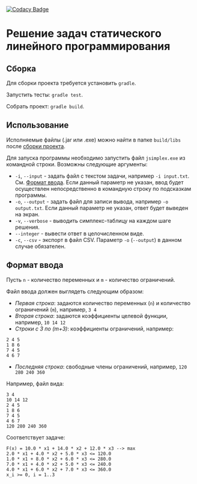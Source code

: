 [![Codacy Badge](https://api.codacy.com/project/badge/grade/b039bda0b4144dbcb2d101a69e6a12a3)](https://www.codacy.com/app/shower-mvfw/kbes-slp)

# Решение задач статического линейного программирования

## Сборка

Для сборки проекта требуется установить `gradle`.

Запустить тесты: `gradle test`.

Собрать проект: `gradle build`.

## Использование

Исполняемые файлы (.jar или .exe) можно найти в папке `build/libs` после [сборки проекта](#Сборка).

Для запуска программы необходимо запустить файл `jsimplex.exe` из командной строки. Возможны следующие аргументы:

- `-i`, `--input` - задать файл с текстом задачи, например `-i input.txt`. См. [Формат ввода](#Формат-ввода). Если данный параметр не указан, ввод будет осуществлен непосредственно в командную строку по подсказкам программы.
- `-o`, `--output` - задать файл для записи вывода, например `-o output.txt`. Если данный параметр не указан, ответ будет выведен на экран.
- `-v`, `--verbose` - выводить симплекс-таблицу на каждом шаге решения.
- `--integer` - вывести ответ в целочисленном виде.
- `-c`, `--csv` - экспорт в файл CSV. Параметр `-o` (`--output`) в данном случае обязателен.

## Формат ввода

Пусть `n` - количество переменных и `m` - количество ограничений.

Файл ввода должен выглядеть следующим образом:

- *Первая строка*: задаются количество переменных (`n`) и количество ограничений (`m`), например, `3 4`
- *Вторая строка*: задаются коэффициенты целевой функции, например, `10 14 12`
- *Строки с 3 по (m+3)*: коэффициенты ограничений, например:

```
2 4 5
1 8 6
7 4 5
4 6 7
```

- *Последняя строка*: свободные члены ограничений, например, `120 280 240 360`

Например, файл вида:

```
3 4
10 14 12
2 4 5
1 8 6
7 4 5
4 6 7
120 280 240 360
```

Соответствует задаче:

```
F(x) = 10.0 * x1 + 14.0 * x2 + 12.0 * x3 --> max
2.0 * x1 + 4.0 * x2 + 5.0 * x3 <= 120.0
1.0 * x1 + 8.0 * x2 + 6.0 * x3 <= 280.0
7.0 * x1 + 4.0 * x2 + 5.0 * x3 <= 240.0
4.0 * x1 + 6.0 * x2 + 7.0 * x3 <= 360.0
x_i >= 0, i = 1..3
```
